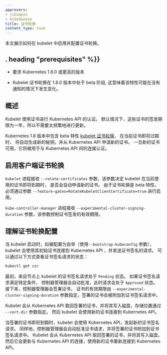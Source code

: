 ```yaml
---
approvers:
- jcbsmpsn
- mikedanese
title: 证书轮换
content_type: task
---
```


<!-- overview -->
本文展示如何在 kubelet 中启用并配置证书轮换。


## . heading "prerequisites" %}}


* 要求 Kubernetes 1.8.0 或更高的版本

* Kubelet 证书轮换在 1.8.0 版本中处于 beta 阶段, 这意味着该特性可能在没有通知的情况下发生变化。



<!-- steps -->

## 概述

Kubelet 使用证书进行 Kubernetes API 的认证。
默认情况下，这些证书的签发期限为一年，所以不需要太频繁地进行更新。

Kubernetes 1.8 版本中包含 beta 特性 [kubelet 证书轮换](/docs/tasks/administer-cluster/certificate-rotation/)，
在当前证书即将过期时，
将自动生成新的秘钥，并从 Kubernetes API 申请新的证书。 一旦新的证书可用，它将被用于与
Kubernetes API 间的连接认证。

## 启用客户端证书轮换

 `kubelet` 进程接收 `--rotate-certificates` 参数，该参数决定 kubelet 在当前使用的证书即将到期时，
是否会自动申请新的证书。 由于证书轮换是 beta 特性，必须通过参数 `--feature-gates=RotateKubeletClientCertificate=true` 进行启用。


`kube-controller-manager` 进程接收
`--experimental-cluster-signing-duration` 参数，该参数控制证书签发的有效期限。

## 理解证书轮换配置

当 kubelet 启动时，如被配置为自举（使用`--bootstrap-kubeconfig` 参数），kubelet 会使用其初始证书连接到
Kubernetes API ，并发送证书签名的请求。 可以通过以下方式查看证书签名请求的状态：

```sh
kubectl get csr
```

最初，来自节点上 kubelet 的证书签名请求处于 `Pending` 状态。 如果证书签名请求满足特定条件，
控制器管理器会自动批准，此时请求会处于 `Approved` 状态。 接下来，控制器管理器会签署证书，
证书的有效期限由 `--experimental-cluster-signing-duration` 参数指定，签署的证书会被附加到证书签名请求中。

Kubelet 会从 Kubernetes API 取回签署的证书，并将其写入磁盘，存储位置通过 `--cert-dir` 参数指定。
然后 kubelet 会使用新的证书连接到 Kubernetes API。

当签署的证书即将到期时，kubelet 会使用 Kubernetes API，发起新的证书签名请求。
同样地，控制器管理器会自动批准证书请求，并将签署的证书附加到证书签名请求中。 Kubelet
会从 Kubernetes API 取回签署的证书，并将其写入磁盘。 然后它会更新与 Kubernetes API
的连接，使用新的证书重新连接到 Kubernetes API。




